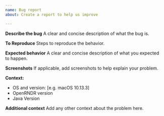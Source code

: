 ```yaml
---
name: Bug report
about: Create a report to help us improve

---
```


**Describe the bug**
A clear and concise description of what the bug is.

**To Reproduce**
Steps to reproduce the behavior.

**Expected behavior**
A clear and concise description of what you expected to happen.

**Screenshots**
If applicable, add screenshots to help explain your problem.

**Context:**
 - OS and version: [e.g. macOS 10.13.3]
 - OpenRNDR version
 - Java Version

**Additional context**
Add any other context about the problem here.

